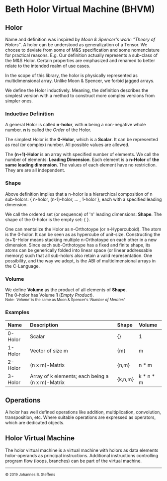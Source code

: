 # Beth Holor Virtual Machine (BHVM)

## Holor
Name and definition was inspired by *Moon & Spencer's work: "Theory of Holors"*. A holor can be understood as
generalization of a Tensor. We choose to deviate from some of M&S specification and some nomenclature for practical
reasons. E.g. Our definition actually represents a sub-class of the M&S Holor. Certain properties are emphasized and 
renamed to better relate to the intended realm of use cases.

In the scope of this library, the holor is physically represented as multidimensional array.
Unlike Moon & Spencer, we forbid jagged arrays. 

We define the Holor inductively. Meaning, the definition describes the simplest version with a method to construct
more complex versions from simpler ones.

### Inductive Definition
A general Holor is called **n-holor**, with **n** being a non-negative whole number. **n** is called the *Order*
of the Holor.

The simplest Holor is the **0-Holor**, which is a **Scalar**. It can be represented as real (or complex) number.
All possible values are allowed.

The **(n+1)-Holor** is an array with specified number of elements. 
We call the number of elements: **Leading Dimension**.
Each element is a **n-Holor** of **the same leading dimension**. The values of each element have no restriction.
They are are all independent.

### Shape
Above definition implies that a n-holor is a hierarchical composition
of n sub-holors: { n-holor, (n-1)-holor, ... , 1-holor }, each with a specified
leading dimension. 

We call the ordered set (or sequence) of 'n' leading dimensions: **Shape**.
The shape of the 0-holor is the empty set: \{ \}.

One can mentalize the Holor as n-Orthotoype (or n-Hypercuboid). The atom is the
0-holor. It can be seen as as hypercube of unit-size. 
Constructing the (n+1)-Holor means stacking multiple n-Orthotoype on each other in a new dimension.
Since each sub-Orthotoype has a fixed and finite shape, its atoms can be generically folded into linear space 
(or linear addressable memory) such that all sub-holors also retain a valid representation.
One possibility, and the way we adopt, is the ABI of multidimensional arrays in the C-Language.

### Volume
We define **Volume** as the product of all elements of **Shape**.
<br>The 0-holor has Volume **1** (*Empty Product*).
<br><sub> Note: *'Volume'* is the same as Moon & Spencer's *'Number of Merates'*</sub>

### Examples
|Name|Description|Shape|Volume|
|:---|:---|:---|:---|
|0-Holor|Scalar|\{\}|1|
|1-Holor|Vector of size m|\{m\}|m|
|2-Holor|(n x m)-Matrix|\{n,m\}|n * m|
|3-Holor|Array of k elements; each being a (n x m)-Matrix|\{k,n,m\}|k * n * m|

## Operations
A holor has well defined operations like addition, multiplication, convolution, transposition, etc.
Where suitable operations are expressed as operators, 
which are dedicated objects.

## Holor Virtual Machine
The holor virtual machine is a virtual machine with holors as data elements
holor-operands as principal instructions. Additional instructions
controlling program flow (loops, branches) can be part of the virtual machine.

------
<sub>&copy; 2019 Johannes B. Steffens</sub>